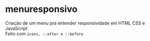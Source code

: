 # menuresponsivo
Criação de um menu pra entender responsividade em HTML CSS e JavaScript <br>
Feito com `icons, ::after e ::before`
